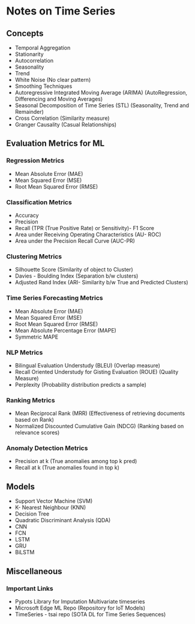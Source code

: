 # Notes on Time Series 

## Concepts

- Temporal Aggregation 
- Stationarity 
- Autocorrelation
- Seasonality 
- Trend 
- White Noise (No clear pattern)
- Smoothing Techniques
- Autoregressive Integrated Moving Average (ARIMA)
    (AutoRegression, Differencing and Moving Averages)
- Seasonal Decomposition of Time Series (STL)
    (Seasonality, Trend and Remainder)
- Cross Correlation (Similarity measure)
- Granger Causality (Casual Relationships)

## Evaluation Metrics for ML

### Regression Metrics

- Mean Absolute Error (MAE)
- Mean Squared Error (MSE)
- Root Mean Squared Error (RMSE)

### Classification Metrics

- Accuracy
- Precision
- Recall (TPR (True Positive Rate) or Sensitivity)- F1 Score
- Area under Receiving Operating Characteristics (AU- ROC)
- Area under the Precision Recall Curve (AUC-PR)

### Clustering Metrics

- Silhouette Score (Similarity of object to Cluster)
- Davies - Boulding Index (Separation b/w clusters)
- Adjusted Rand Index (ARI- Similarity b/w True and Predicted Clusters)

### Time Series Forecasting Metrics

- Mean Absolute Error (MAE)
- Mean Squared Error (MSE)
- Root Mean Squared Error (RMSE)
- Mean Absolute Percentage Error (MAPE)
- Symmetric MAPE 

### NLP Metrics

- Bilingual Evaluation Understudy (BLEU) (Overlap measure)
- Recall Oriented Understudy for Gisting Evaluation (ROUE) (Quality Measure) 
- Perplexity (Probability distribution predicts a sample)

### Ranking Metrics

- Mean Reciprocal Rank (MRR) (Effectiveness of retrieving documents based on Rank)
- Normalized Discounted Cumulative Gain (NDCG) (Ranking based on relevance scores)

### Anomaly Detection Metrics

- Precision at k (True anomalies among top k pred)
- Recall at k  (True anomalies found in top k)

## Models 

- Support Vector Machine (SVM)
- K- Nearest Neighbour (KNN)
- Decision Tree
- Quadratic Discriminant Analysis (QDA)
- CNN
- FCN
- LSTM
- GRU
- BiLSTM




## Miscellaneous 

### Important Links

- Pypots Library for Imputation Multivariate timeseries 
- Microsoft Edge ML Repo (Repository for IoT Models)
- TimeSeries - tsai repo (SOTA DL for Time Series Sequences)